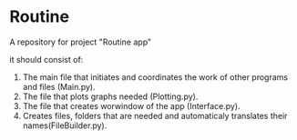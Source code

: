 # Routine
A repository for project "Routine app"

it should consist of:
1) The main file that initiates and coordinates the work of other programs and files (Main.py).
2) The file that plots graphs needed (Plotting.py).
3) The file that creates worwindow of the app (Interface.py).
4) Creates files, folders that are needed and automaticaly translates their names(FileBuilder.py).
